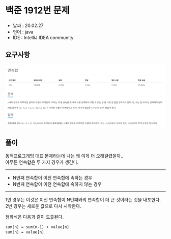 # 백준 1912번 문제

* 날짜 : 20.02.27
* 언어 : java
* IDE : IntelliJ IDEA community 

## 요구사항

<img src="/doc/backjoon1912.png"> 

## 풀이

동적프로그래밍 대표 문제라는데 나는 왜 이게 더 오래걸렸을까..<br> 
아무튼 연속합은 두 가지 경우가 생긴다.

***
* N번째 연속합이 이전 연속합에 속하는 경우<br> 
* N번째 연속합이 이전 연속합에 속하지 않는 경우 
***

1번 경우는 이것은 이전 연속합이 N번째와의 연속합이 더 큰 것이라는 것을 내포한다.<br>
2번 경우는 새로운 값으로 다시 시작한다.

점화식은 다음과 같이 도출된다.

```
sum(n) = sum(n-1) + value[n]
sum(n) = value[n]
```